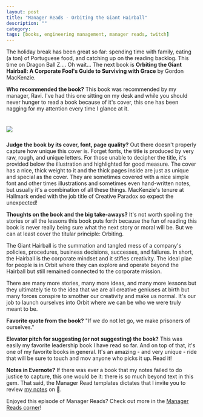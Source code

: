 ```yaml
---
layout: post
title: "Manager Reads - Orbiting the Giant Hairball"
description: ""
category: 
tags: [books, engineering management, manager reads, twitch]
---
```


The holiday break has been great so far: spending time with family, eating (a ton) of Portuguese food, and catching up on the reading backlog. This time on Dragon Ball Z.... Oh wait... The next book is **Orbiting the Giant Hairball: A Corporate Fool's Guide to Surviving with Grace** by Gordon MacKenzie.

**Who recommended the book?** This book was recommended by my manager, Ravi. I've had this one sitting on my desk and while you should never hunger to read a book because of it's cover, this one has been nagging for my attention every time I glance at it.

<div>
    <img class="rounded-corners" style="max-width: 350px; border: 1px; margin-top: 24px;" src="{{ site.images2018 }}/12-26/orbiting.jpg"/>
    <p class="caption-text" style="line-height: 1.5em; margin-bottom: 24px;"><strong></strong></p>
</div>

**Judge the book by its cover, font, page quality?** Out there doesn't properly capture how unique this cover is. Forget fonts, the title is produced by very raw, rough, and unique letters. For those unable to decipher the title, it's provided below the illustration and highlighted for good measure. The cover has a nice, thick weight to it and the thick pages inside are just as unique and special as the cover. They are sometimes covered with a nice simple font and other times illustrations and sometimes even hand-written notes, but usually it's a combination of all these things. MacKenzie's tenure at Hallmark ended with the job title of Creative Paradox so expect the unexpected!

**Thoughts on the book and the big take-aways?** It's not worth spoiling the stories or all the lessons this book puts forth because the fun of reading this book is never really being sure what the next story or moral will be. But we can at least cover the titular principle: Orbiting.

The Giant Hairball is the summation and tangled mess of a company's policies, procedures, business decisions, successes, and failures. In short, the Hairball is the corporate mindset and it stifles creativity. The ideal plae for people is in Orbit where they can explore and operate beyond the Hairball but still remained connected to the corporate mission.

There are many more stories, many more ideas, and many more lessons but they ultimately tie to the idea that we are all creative geniuses at birth but many forces conspire to smother our creativity and make us normal. It's our job to launch ourselves into Orbit where we can be who we were truly meant to be.

**Favorite quote from the book?** "If we do not let go, we make prisoners of ourselves."

**Elevator pitch for suggesting (or not suggesting) the book?** This was easily my favorite leadership book I have read so far. And on top of that, it's one of my favorite books in general. It's an amazing - and very unique - ride that will be sure to touch and mov anyone who picks it up. Read it!

**Notes in Evernote?** If there was ever a book that my notes failed to do justice to capture, this one would be it: there is so much beyond text in this gem. That said, the Manager Read templates dictates that I invite you to review [my notes][1] on 🐘. 

Enjoyed this episode of Manager Reads? Check out more in the [Manager Reads corner][2]!

[1]: https://www.evernote.com/l/AOTUzpkK66JIOZ7DZvq7-u6ShtvZL0keHWs
[2]: {{site.base_url}}/archive/#manager+reads
